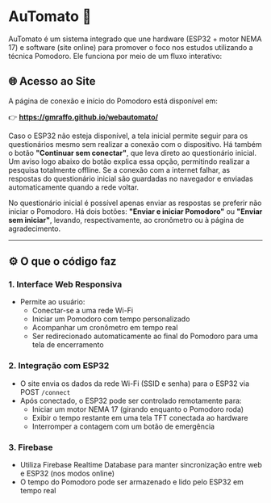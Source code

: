 # AuTomato 🍅

AuTomato é um sistema integrado que une hardware (ESP32 + motor NEMA 17) e software (site online) para promover o foco nos estudos utilizando a técnica Pomodoro. Ele funciona por meio de um fluxo interativo:

## 🌐 Acesso ao Site

A página de conexão e início do Pomodoro está disponível em:

👉 **https://gmraffo.github.io/webautomato/**

Caso o ESP32 não esteja disponível, a tela inicial permite seguir para os questionários
mesmo sem realizar a conexão com o dispositivo.
Há também o botão **"Continuar sem conectar"**, que leva direto ao questionário inicial.
Um aviso logo abaixo do botão explica essa opção, permitindo realizar a pesquisa totalmente offline.
Se a conexão com a internet falhar, as respostas do questionário inicial são guardadas no navegador e enviadas automaticamente quando a rede voltar.

No questionário inicial é possível apenas enviar as respostas se preferir não iniciar o Pomodoro.
Há dois botões: **"Enviar e iniciar Pomodoro"** ou **"Enviar sem iniciar"**, levando, respectivamente, ao cronômetro ou à página de agradecimento.

---

## ⚙️ O que o código faz

### 1. **Interface Web Responsiva**
- Permite ao usuário:
  - Conectar-se a uma rede Wi-Fi
  - Iniciar um Pomodoro com tempo personalizado
  - Acompanhar um cronômetro em tempo real
  - Ser redirecionado automaticamente ao final do Pomodoro para uma tela de encerramento

### 2. **Integração com ESP32**
- O site envia os dados da rede Wi-Fi (SSID e senha) para o ESP32 via POST `/connect`
- Após conectado, o ESP32 pode ser controlado remotamente para:
  - Iniciar um motor NEMA 17 (girando enquanto o Pomodoro roda)
  - Exibir o tempo restante em uma tela TFT conectada ao hardware
  - Interromper a contagem com um botão de emergência

### 3. **Firebase**
- Utiliza Firebase Realtime Database para manter sincronização entre web e ESP32 (nos modos online)
- O tempo do Pomodoro pode ser armazenado e lido pelo ESP32 em tempo real

